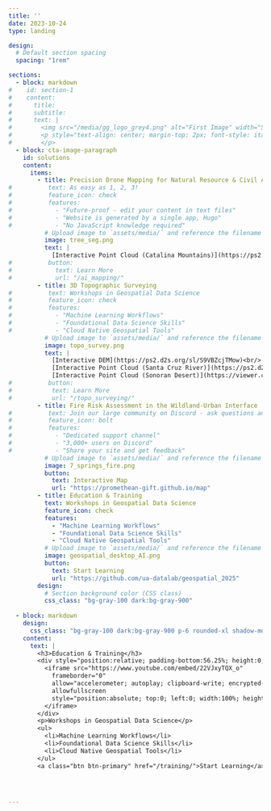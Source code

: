 ```yaml
---
title: ''
date: 2023-10-24
type: landing

design:
  # Default section spacing
  spacing: "1rem"

sections:
  - block: markdown
#    id: section-1
#    content:
#      title: 
#      subtitle: 
#      text: |
#        <img src="/media/gg_logo_grey4.png" alt="First Image" width="500">
#        <p style="text-align: center; margin-top: 2px; font-style: italic;">
#        </p> 
  - block: cta-image-paragraph
    id: solutions
    content:
      items:
        - title: Precision Drone Mapping for Natural Resource & Civil Applications
#          text: As easy as 1, 2, 3!
#          feature_icon: check
#          features:
#            - "Future-proof - edit your content in text files"
#            - "Website is generated by a single app, Hugo"
#            - "No JavaScript knowledge required"
          # Upload image to `assets/media/` and reference the filename here
          image: tree_seg.png
          text: | 
            [Interactive Point Cloud (Catalina Mountains)](https://ps2.d2s.org/sharepotree?file_id=57d55873-6df2-42fe-a8ad-fd01c67e1fcd)<br/>
#          button:
#            text: Learn More
#            url: "/ai_mapping/"
        - title: 3D Topographic Surveying
#          text: Workshops in Geospatial Data Science
#          feature_icon: check
#          features:
#            - "Machine Learning Workflows"
#            - "Foundational Data Science Skills"
#            - "Cloud Native Geospatial Tools"
          # Upload image to `assets/media/` and reference the filename here
          image: topo_survey.png
          text: | 
            [Interactive DEM](https://ps2.d2s.org/sl/S9VBZcjTMow)<br/>
            [Interactive Point Cloud (Santa Cruz River)](https://ps2.d2s.org/sharepotree?file_id=d6056396-4bde-48ae-a745-f5f131f57405)<br/>
            [Interactive Point Cloud (Sonoran Desert)](https://viewer.copc.io?state=381c861efb8fc737530a0ab8b2273785b47e0827fef4ac03b0ae5a21ee0ad5f2)
#          button:
#           text: Learn More
#           url: "/topo_surveying/"
        - title: Fire Risk Assessment in the Wildland-Urban Interface
#          text: Join our large community on Discord - ask questions and get live responses
#          feature_icon: bolt
#          features:
#            - "Dedicated support channel"
#            - "3,000+ users on Discord"
#            - "Share your site and get feedback"
          # Upload image to `assets/media/` and reference the filename here
          image: 7_springs_fire.png
          button:
            text: Interactive Map
            url: "https://promethean-gift.github.io/map" 
        - title: Education & Training
          text: Workshops in Geospatial Data Science
          feature_icon: check
          features:
            - "Machine Learning Workflows"
            - "Foundational Data Science Skills"
            - "Cloud Native Geospatial Tools"
          # Upload image to `assets/media/` and reference the filename here
          image: geospatial_desktop_AI.png
          button:
            text: Start Learning
            url: "https://github.com/ua-datalab/geospatial_2025"   
        design:
          # Section background color (CSS class)
          css_class: "bg-gray-100 dark:bg-gray-900"
            
  - block: markdown
    design:
      css_class: "bg-gray-100 dark:bg-gray-900 p-6 rounded-xl shadow-md"
    content:
      text: |
        <h3>Education & Training</h3>
        <div style="position:relative; padding-bottom:56.25%; height:0; overflow:hidden; border-radius:12px; box-shadow:0 4px 12px rgba(0,0,0,0.2); margin-bottom:1rem;">
          <iframe src="https://www.youtube.com/embed/22VJxyTQX_o"
            frameborder="0"
            allow="accelerometer; autoplay; clipboard-write; encrypted-media; gyroscope; picture-in-picture"
            allowfullscreen
            style="position:absolute; top:0; left:0; width:100%; height:100%;">
          </iframe>
        </div>
        <p>Workshops in Geospatial Data Science</p>
        <ul>
          <li>Machine Learning Workflows</li>
          <li>Foundational Data Science Skills</li>
          <li>Cloud Native Geospatial Tools</li>
        </ul>
        <a class="btn btn-primary" href="/training/">Start Learning</a>




---
```

